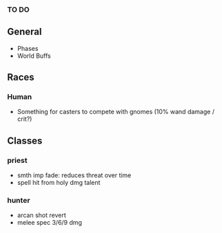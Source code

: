 ### TO DO

## General

- Phases
- World Buffs

## Races

### Human

- Something for casters to compete with gnomes (10% wand damage / crit?)

## Classes

### priest

- smth imp fade: reduces threat over time
- spell hit from holy dmg talent

### hunter

- arcan shot revert
- melee spec 3/6/9 dmg
